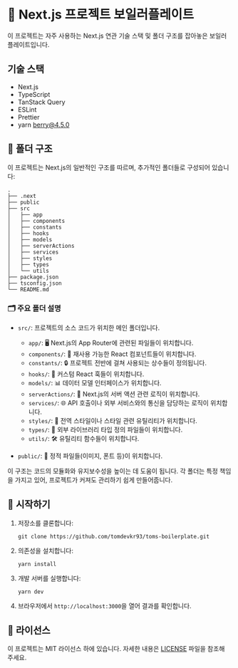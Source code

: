 # 🚀 Next.js 프로젝트 보일러플레이트

이 프로젝트는 자주 사용하는 Next.js 연관 기술 스택 및 폴더 구조를 잡아놓은 보일러플레이트입니다.

## 기술 스택

- Next.js
- TypeScript
- TanStack Query
- ESLint
- Prettier
- yarn berry@4.5.0

## 📁 폴더 구조

이 프로젝트는 Next.js의 일반적인 구조를 따르며, 추가적인 폴더들로 구성되어 있습니다:

```
.
├── .next
├── public
├── src
│   ├── app
│   ├── components
│   ├── constants
│   ├── hooks
│   ├── models
│   ├── serverActions
│   ├── services
│   ├── styles
│   ├── types
│   └── utils
├── package.json
├── tsconfig.json
└── README.md
```

### 🗂️ 주요 폴더 설명

- `src/`: 프로젝트의 소스 코드가 위치한 메인 폴더입니다.

  - `app/`: 🖥️ Next.js의 App Router에 관련된 파일들이 위치합니다.
  - `components/`: 🧩 재사용 가능한 React 컴포넌트들이 위치합니다.
  - `constants/`: 🔒 프로젝트 전반에 걸쳐 사용되는 상수들이 정의됩니다.
  - `hooks/`: 🎣 커스텀 React 훅들이 위치합니다.
  - `models/`: 📊 데이터 모델 인터페이스가 위치합니다.
  - `serverActions/`: 🔄 Next.js의 서버 액션 관련 로직이 위치합니다.
  - `services/`: 🌐 API 호출이나 외부 서비스와의 통신을 담당하는 로직이 위치합니다.
  - `styles/`: 🎨 전역 스타일이나 스타일 관련 유틸리티가 위치합니다.
  - `types/`: 📝 외부 라이브러리 타입 정의 파일들이 위치합니다.
  - `utils/`: 🛠️ 유틸리티 함수들이 위치합니다.

- `public/`: 📁 정적 파일들(이미지, 폰트 등)이 위치합니다.

이 구조는 코드의 모듈화와 유지보수성을 높이는 데 도움이 됩니다. 각 폴더는 특정 책임을 가지고 있어, 프로젝트가 커져도 관리하기 쉽게 만들어줍니다.

## 🚀 시작하기

1. 저장소를 클론합니다:
   ```
   git clone https://github.com/tomdevkr93/toms-boilerplate.git
   ```
2. 의존성을 설치합니다:
   ```
   yarn install
   ```
3. 개발 서버를 실행합니다:
   ```
   yarn dev
   ```
4. 브라우저에서 `http://localhost:3000`을 열어 결과를 확인합니다.

## 📜 라이선스

이 프로젝트는 MIT 라이선스 하에 있습니다. 자세한 내용은 [LICENSE](LICENSE) 파일을 참조해 주세요.

